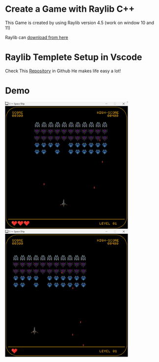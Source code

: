 # Create a Game with Raylib C++ 

This Game is created by using Raylib version 4.5 (work on window 10 and 11)

Raylib can [download from here](https://www.raylib.com/)

# Raylib Templete Setup in Vscode

Check This [Repository](https://github.com/educ8s/Raylib-CPP-Starter-Template-for-VSCODE-V2) in Github
He makes life easy a lot!


# Demo

<img src="demo1.png" alt="Demo 1" width="400"/> <img src="demo2.png" alt="Demo 2" width="400"/>

